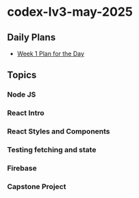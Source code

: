 # codex-lv3-may-2025

## Daily Plans
- [Week 1 Plan for the Day](plan-for-the-day-w1.md)

## Topics

### Node JS

### React Intro

### React Styles and Components

### Testing fetching and state

### Firebase

### Capstone Project
